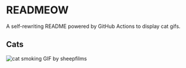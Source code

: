 # READMEOW

A self-rewriting README powered by GitHub Actions to display cat gifs.

## Cats

![cat smoking GIF by sheepfilms](https://media1.giphy.com/media/l0ExdMHUDKteztyfe/200.gif?cid=9acd02dawulfx4ad11vr1rrn8ph4txbiglao2obft1d9tx8p&ep=v1_gifs_search&rid=200.gif&ct=g)
